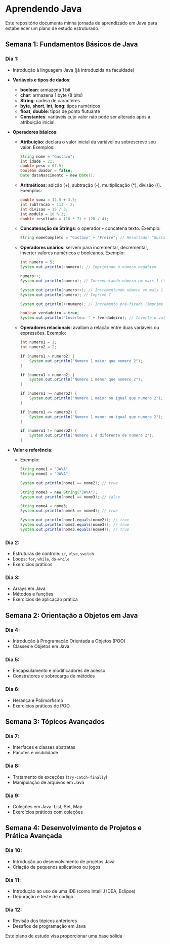 # Aprendendo Java

Este repositório documenta minha jornada de aprendizado em Java para estabelecer um plano de estudo estruturado.

## Semana 1: Fundamentos Básicos de Java

### Dia 1:
- Introdução à linguagem Java (já introduzida na faculdade)

- **Variáveis e tipos de dados**:
  - **boolean**: armazena 1 bit
  - **char**: armazena 1 byte (8 bits)
  - **String**: cadeia de caracteres
  - **byte**, **short**, **int**, **long**: tipos numéricos
  - **float**, **double**: tipos de ponto flutuante
  - **Constantes**: variáveis cujo valor não pode ser alterado após a atribuição inicial.

- **Operadores básicos**:
  - **Atribuição**: declara o valor inicial da variável ou sobrescreve seu valor.
    Exemplos:
    ```java
    String nome = "Gustavo";
    int idade = 21;
    double peso = 67.5;
    boolean doador = false;
    Date dataNascimento = new Date();
    ```

  - **Aritméticos**: adição (+), subtração (-), multiplicação (*), divisão (/).
    Exemplos:
    ```java
    double soma = 12.5 + 3.5;
    int subtracao = 113 - 2;
    int divisao = 15 / 3;
    int modulo = 18 % 3;
    double resultado = (10 * 7) + (20 / 4);
    ```

  - **Concatenação de Strings**: o operador `+` concatena texto.
    Exemplo:
    ```java
    String nomeCompleto = "Gustavo" + "Freire"; // Resultado: "GustavoFreire"
    ```

  - **Operadores unários**: servem para incrementar, decrementar, inverter valores numéricos e booleanos.
    Exemplo:
    ```java
    int numero = 5;
    System.out.println(-numero); // Imprimindo o número negativo

    numero++;
    System.out.println(numero); // Incrementando número em mais 1 (imprime 6)

    System.out.println(numero++); // Incrementando número em mais 1 (imprime 7)
    System.out.println(numero); // Imprime 7

    System.out.println(++numero); // Incremento pré-fixado (imprime 8)

    boolean verdadeiro = true;
    System.out.println("Inverteu: " + !verdadeiro); // Inverte o valor booleano
    ```

  - **Operadores relacionais**: avaliam a relação entre duas variáveis ou expressões.
    Exemplo:
    ```java
    int numero1 = 1;
    int numero2 = 2;

    if (numero1 > numero2) {
        System.out.println("Numero 1 maior que numero 2");
    }

    if (numero1 < numero2) {
        System.out.println("Numero 1 menor que numero 2");
    }

    if (numero1 >= numero2) {
        System.out.println("Numero 1 maior ou igual que numero 2");
    }

    if (numero1 <= numero2) {
        System.out.println("Numero 1 menor ou igual que numero 2");
    }

    if (numero1 != numero2) {
        System.out.println("Numero 1 é diferente de numero 2");
    }
    ```

- **Valor e referência**:
  - Exemplo:
    ```java
    String nome1 = "JAVA";
    String nome2 = "JAVA";

    System.out.println(nome1 == nome2); // true

    String nome3 = new String("JAVA");
    System.out.println(nome1 == nome3); // false

    String nome4 = nome3;
    System.out.println(nome3 == nome4); // true

    System.out.println(nome1.equals(nome2)); // true
    System.out.println(nome2.equals(nome3)); // true
    System.out.println(nome3.equals(nome4)); // true
    ```

### Dia 2:
- Estruturas de controle: `if`, `else`, `switch`
- Loops: `for`, `while`, `do-while`
- Exercícios práticos

### Dia 3:
- Arrays em Java
- Métodos e funções
- Exercícios de aplicação prática

## Semana 2: Orientação a Objetos em Java

### Dia 4:
- Introdução à Programação Orientada a Objetos (POO)
- Classes e Objetos em Java

### Dia 5:
- Encapsulamento e modificadores de acesso
- Construtores e sobrecarga de métodos

### Dia 6:
- Herança e Polimorfismo
- Exercícios práticos de POO

## Semana 3: Tópicos Avançados

### Dia 7:
- Interfaces e classes abstratas
- Pacotes e visibilidade

### Dia 8:
- Tratamento de exceções (`try-catch-finally`)
- Manipulação de arquivos em Java

### Dia 9:
- Coleções em Java: List, Set, Map
- Exercícios práticos com coleções

## Semana 4: Desenvolvimento de Projetos e Prática Avançada

### Dia 10:
- Introdução ao desenvolvimento de projetos Java
- Criação de pequenos aplicativos ou jogos

### Dia 11:
- Introdução ao uso de uma IDE (como IntelliJ IDEA, Eclipse)
- Depuração e teste de código

### Dia 12:
- Revisão dos tópicos anteriores
- Desafios de programação em Java

Este plano de estudo visa proporcionar uma base sólida
